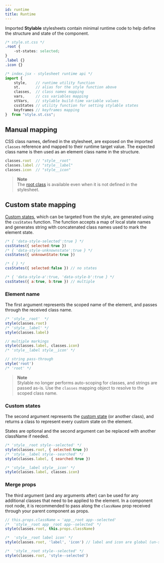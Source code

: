 ```yaml
---
id: runtime
title: Runtime
---
```


Imported **Stylable** stylesheets contain minimal runtime code to help define the structure and state of the component.

```css
/* style.st.css */
.root {
    -st-states: selected;
}
.label {}
.icon {}
```

```javascript
/* index.jsx - stylesheet runtime api */
import { 
    style,    // runtime utility function 
    st,       // alias for the style function above
    classes,  // class names mapping
    vars,     // css variables mapping
    stVars,   // stylable build-time variable values
    cssStates // utility function for setting stylable states
    keyframes // keyframes mapping
}  from "style.st.css";
```

## Manual mapping

CSS class names, defined in the stylesheet, are exposed on the imported `classes` reference and mapped to their runtime target value. The expected class name is then used as an element class name in the structure.

```javascript
classes.root  // "style__root"
classes.label // "style__label"
classes.icon  // "style__icon"
```

> **Note**  
> The [root class](../references/root.md) is available even when it is not defined in the stylesheet. 

## Custom state mapping

[Custom states](../references/pseudo-classes.md), which can be targeted from the style, are generated using the `cssStates` function. The function accepts a map of local state names and generates string with concatenated class names used to mark the element state.

```javascript
/* { 'data-style-selected':true } */
cssStates({ selected:true })
/* { 'data-style-unknownstate':true } */
cssStates({ unknownState:true })

/* { } */
cssStates({ selected:false }) // no states

/* { 'data-style-a':true, 'data-style-b':true } */
cssStates({ a:true, b:true }) // multiple
```

### Element name

The first argument represents the scoped name of the element, and passes through the received class name.

```javascript
/* 'style__root'  */
style(classes.root) 
/* 'style__label' */
style(classes.label) 

// multiple markings
style(classes.label, classes.icon) 
/* 'style__label style__icon' */

// string pass-through
style('root') 
/* 'root' */
```

> **Note**  
> Stylable no longer performs auto-scoping for classes, and strings are passed as-is. Use the `classes` mapping object to resolve to the scoped class name.

### Custom states

The second argument represents the [custom state](#custom-state-mapping) (or another class), and returns a class to represent every custom state on the element.

States are optional and the second argument can be replaced with another className if needed.

```javascript
/* 'style__root style--selected' */
style(classes.root, { selected:true })
/* 'style__label style--searched' */
style(classes.label, { searched:true })

/* 'style__label style__icon' */
style(classes.label, classes.icon)
```

### Merge props

The third argument (and any arguments after) can be used for any additional classes that need to be applied to the element. In a component root node, it is recommended to pass along the `className` prop received through your parent component as props.

```js
// this.props.className = 'app__root app--selected'
/*  'style__root app__root app--selected' */
style(classes.root, this.props.className)

/*  'style__root label icon' */
style(classes.root, 'label', 'icon') // label and icon are global (un-scoped)

/*  'style__root style--selected' */
style(classes.root, 'style--selected')
```

